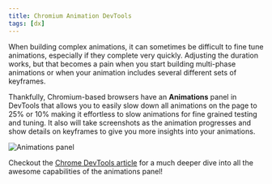 ```yaml
---
title: Chromium Animation DevTools
tags: [dx]
---
```


When building complex animations, it can sometimes be difficult to fine tune
animations, especially if they complete very quickly. Adjusting the duration
works, but that becomes a pain when you start building multi-phase animations or
when your animation includes several different sets of keyframes.

Thankfully, Chromium-based browsers have an **Animations** panel in DevTools
that allows you to easily slow down all animations on the page to 25% or 10%
making it effortless to slow animations for fine grained testing and tuning. It
also will take screenshots as the animation progresses and show details on
keyframes to give you more insights into your animations.

![Animations panel](https://d2lfv5zic9l5h3.cloudfront.net/bytes/20231022085727.png)

Checkout the
[Chrome DevTools article](https://developer.chrome.com/docs/devtools/css/animations/)
for a much deeper dive into all the awesome capabilities of the animations
panel!
